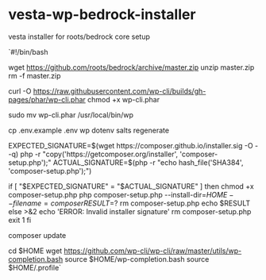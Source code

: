 # vesta-wp-bedrock-installer
vesta installer for roots/bedrock core setup


`#!/bin/bash

wget https://github.com/roots/bedrock/archive/master.zip
unzip master.zip
rm -f master.zip

curl -O https://raw.githubusercontent.com/wp-cli/builds/gh-pages/phar/wp-cli.phar
chmod +x wp-cli.phar

sudo mv wp-cli.phar /usr/local/bin/wp

cp .env.example .env
wp dotenv salts regenerate


EXPECTED_SIGNATURE=$(wget https://composer.github.io/installer.sig -O - -q)
php -r "copy('https://getcomposer.org/installer', 'composer-setup.php');"
ACTUAL_SIGNATURE=$(php -r "echo hash_file('SHA384', 'composer-setup.php');")

if [ "$EXPECTED_SIGNATURE" = "$ACTUAL_SIGNATURE" ]
then
    chmod +x composer-setup.php
    php composer-setup.php --install-dir=$HOME --filename=composer
    RESULT=$?
    rm composer-setup.php
    echo $RESULT
else
    >&2 echo 'ERROR: Invalid installer signature'
    rm composer-setup.php
    exit 1
fi

composer update

cd $HOME
wget https://github.com/wp-cli/wp-cli/raw/master/utils/wp-completion.bash
source $HOME/wp-completion.bash
source $HOME/.profile`
